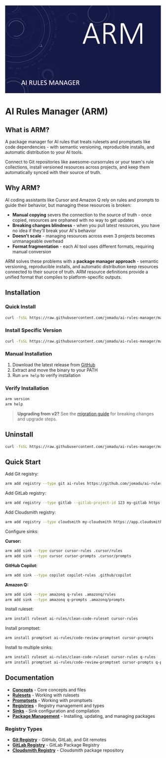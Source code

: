 ![ARM Header](assets/header.png)

# AI Rules Manager (ARM)

## What is ARM?

A package manager for AI rules that treats rulesets and promptsets like code dependencies - with semantic versioning, reproducible installs, and automatic distribution to your AI tools.

Connect to Git repositories like awesome-cursorrules or your team's rule collections, install versioned resources across projects, and keep them automatically synced with their source of truth.

## Why ARM?

AI coding assistants like Cursor and Amazon Q rely on rules and prompts to guide their behavior, but managing these resources is broken:

- **Manual copying** severs the connection to the source of truth - once copied, resources are orphaned with no way to get updates
- **Breaking changes blindness** - when you pull latest resources, you have no idea if they'll break your AI's behavior
- **Doesn't scale** - managing resources across even 3 projects becomes unmanageable overhead
- **Format fragmentation** - each AI tool uses different formats, requiring manual conversion

ARM solves these problems with a **package manager approach** - semantic versioning, reproducible installs, and automatic distribution keep resources connected to their source of truth. ARM resource definitions provide a unified format that compiles to platform-specific outputs.

## Installation

### Quick Install

```bash
curl -fsSL https://raw.githubusercontent.com/jomadu/ai-rules-manager/main/scripts/install.sh | bash
```

### Install Specific Version

```bash
curl -fsSL https://raw.githubusercontent.com/jomadu/ai-rules-manager/main/scripts/install.sh | bash -s v1.0.0
```

### Manual Installation

1. Download the latest release from [GitHub](https://github.com/jomadu/ai-rules-manager/releases)
2. Extract and move the binary to your PATH
3. Run `arm help` to verify installation

### Verify Installation

```bash
arm version
arm help
```

> **Upgrading from v2?** See the [migration guide](docs/migration-v2-to-v3.md) for breaking changes and upgrade steps.

## Uninstall

```bash
curl -fsSL https://raw.githubusercontent.com/jomadu/ai-rules-manager/main/scripts/uninstall.sh | bash
```

## Quick Start

Add Git registry:
```bash
arm add registry --type git ai-rules https://github.com/jomadu/ai-rules-manager-sample-git-registry
```

Add GitLab registry:
```bash
arm add registry --type gitlab --gitlab-project-id 123 my-gitlab https://gitlab.example.com
```

Add Cloudsmith registry:
```bash
arm add registry --type cloudsmith my-cloudsmith https://app.cloudsmith.com/myorg/ai-rules
```

Configure sinks:

**Cursor:**
```bash
arm add sink --type cursor cursor-rules .cursor/rules
arm add sink --type cursor cursor-prompts .cursor/prompts
```

**GitHub Copilot:**
```bash
arm add sink --type copilot copilot-rules .github/copilot
```

**Amazon Q:**
```bash
arm add sink --type amazonq q-rules .amazonq/rules
arm add sink --type amazonq q-prompts .amazonq/prompts
```

Install ruleset:
```bash
arm install ruleset ai-rules/clean-code-ruleset cursor-rules
```

Install promptset:
```bash
arm install promptset ai-rules/code-review-promptset cursor-prompts
```

Install to multiple sinks:
```bash
arm install ruleset ai-rules/clean-code-ruleset cursor-rules q-rules
arm install promptset ai-rules/code-review-promptset cursor-prompts q-prompts
```

## Documentation

- **[Concepts](docs/concepts.md)** - Core concepts and files
- **[Rulesets](docs/rulesets.md)** - Working with rulesets
- **[Promptsets](docs/promptsets.md)** - Working with promptsets
- **[Registries](docs/registries.md)** - Registry management and types
- **[Sinks](docs/sinks.md)** - Sink configuration and compilation
- **[Package Management](docs/package-management.md)** - Installing, updating, and managing packages

### Registry Types

- **[Git Registry](docs/registries/git-registry.md)** - GitHub, GitLab, and Git remotes
- **[GitLab Registry](docs/registries/gitlab-registry.md)** - GitLab Package Registry
- **[Cloudsmith Registry](docs/registries/cloudsmith-registry.md)** - Cloudsmith package repository
